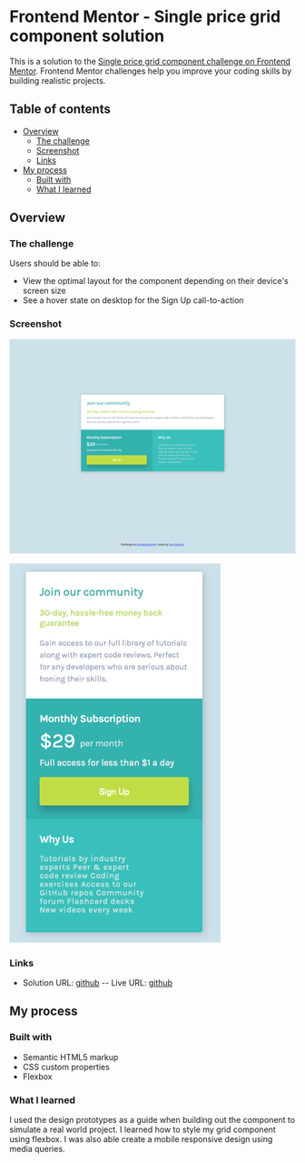# Frontend Mentor - Single price grid component solution

This is a solution to the [Single price grid component challenge on Frontend Mentor](https://www.frontendmentor.io/challenges/single-price-grid-component-5ce41129d0ff452fec5abbbc). Frontend Mentor challenges help you improve your coding skills by building realistic projects.

## Table of contents

-   [Overview](#overview)
    -   [The challenge](#the-challenge)
    -   [Screenshot](#screenshot)
    -   [Links](#links)
-   [My process](#my-process)
    -   [Built with](#built-with)
    -   [What I learned](#what-i-learned)

## Overview

### The challenge

Users should be able to:

-   View the optimal layout for the component depending on their device's screen size
-   See a hover state on desktop for the Sign Up call-to-action

### Screenshot

![](./images/desktop_view.png)

![](./images/mobile_view.png)

### Links

-   Solution URL: [github](https://github.com/tdyleuth/front-end-single-price-grid-component)
    -- Live URL: [github](https://gracious-hypatia-937adc.netlify.app/)

## My process

### Built with

-   Semantic HTML5 markup
-   CSS custom properties
-   Flexbox

### What I learned

I used the design prototypes as a guide when building out the component to simulate a real world project. I learned how to style my grid component using flexbox. I was also able create a mobile responsive design using media queries.
